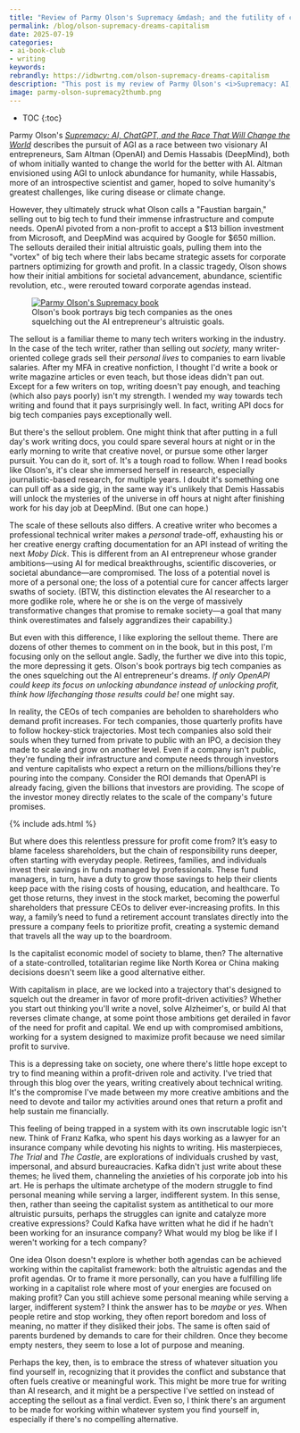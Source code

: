 ```yaml
---
title: "Review of Parmy Olson's Supremacy &mdash; and the futility of chasing non-capitalist dreams"
permalink: /blog/olson-supremacy-dreams-capitalism
date: 2025-07-19
categories:
- ai-book-club
- writing
keywords: 
rebrandly: https://idbwrtng.com/olson-supremacy-dreams-capitalism
description: "This post is my review of Parmy Olson's <i>Supremacy: AI, ChatGPT, and the Race That Will Change the World</i>. Among many possible AI topics, I focus on the sellout aspect of the book, comparing the AI entrepreneurs' sellouts to big tech to fund their massive compute needs to the sellout decisions that creative writers make to tech companies in exchange for liveable salaries."
image: parmy-olson-supremacy2thumb.png
---
```


* TOC
{:toc}

Parmy Olson's [*Supremacy: AI, ChatGPT, and the Race That Will Change the World*](https://www.amazon.com/Supremacy-ChatGPT-Race-Change-World/dp/1250337747) describes the pursuit of AGI as a race between two visionary AI entrepreneurs, Sam Altman (OpenAI) and Demis Hassabis (DeepMind), both of whom initially wanted to change the world for the better with AI. Altman envisioned using AGI to unlock abundance for humanity, while Hassabis, more of an introspective scientist and gamer, hoped to solve humanity's greatest challenges, like curing disease or climate change. 

However, they ultimately struck what Olson calls a "Faustian bargain," selling out to big tech to fund their immense infrastructure and compute needs. OpenAI pivoted from a non-profit to accept a $13 billion investment from Microsoft, and DeepMind was acquired by Google for $650 million. The sellouts derailed their initial altruistic goals, pulling them into the "vortex" of big tech where their labs became strategic assets for corporate partners optimizing for growth and profit. In a classic tragedy, Olson shows how their initial ambitions for societal advancement, abundance, scientific revolution, etc., were rerouted toward corporate agendas instead.

<figure><a href="https://www.amazon.com/Supremacy-ChatGPT-Race-Change-World/dp/1250337747/" target="_blank"><img style="max-width:300px" src="{{site.media}}/parmy-olson-supremacy2.png" alt="Parmy Olson's Supremacy book" /></a><figcaption>Olson's book portrays big tech companies as the ones squelching out the AI entrepreneur's altruistic goals.</figcaption></figure>

The sellout is a familiar theme to many tech writers working in the industry. In the case of the tech writer, rather than selling out *society,* many writer-oriented college grads sell their *personal lives* to companies to earn livable salaries. After my MFA in creative nonfiction, I thought I'd write a book or write magazine articles or even teach, but those ideas didn't pan out. Except for a few writers on top, writing doesn't pay enough, and teaching (which also pays poorly) isn't my strength. I wended my way towards tech writing and found that it pays surprisingly well. In fact, writing API docs for big tech companies pays exceptionally well. 

But there's the sellout problem. One might think that after putting in a full day's work writing docs, you could spare several hours at night or in the early morning to write that creative novel, or pursue some other larger pursuit. You can do it, sort of. It's a tough road to follow. When I read books like Olson's, it's clear she immersed herself in research, especially journalistic-based research, for multiple years. I doubt it's something one can pull off as a side gig, in the same way it's unlikely that Demis Hassabis will unlock the mysteries of the universe in off hours at night after finishing work for his day job at DeepMind. (But one can hope.)

The scale of these sellouts also differs. A creative writer who becomes a professional technical writer makes a *personal* trade-off, exhausting his or her creative energy crafting documentation for an API instead of writing the next *Moby Dick*. This is different from an AI entrepreneur whose grander ambitions&mdash;using AI for medical breakthroughs, scientific discoveries, or societal abundance&mdash;are compromised. The loss of a potential novel is more of a personal one; the loss of a potential cure for cancer affects larger swaths of society. (BTW, this distinction elevates the AI researcher to a more godlike role, where he or she is on the verge of massively transformative changes that promise to remake society&mdash;a goal that many think overestimates and falsely aggrandizes their capability.)

But even with this difference, I like exploring the sellout theme. There are dozens of other themes to comment on in the book, but in this post, I'm focusing only on the sellout angle. Sadly, the further we dive into this topic, the more depressing it gets. Olson's book portrays big tech companies as the ones squelching out the AI entrepreneur's dreams. *If only OpenAPI could keep its focus on unlocking abundance instead of unlocking profit, think how lifechanging those results could be!* one might say. 

In reality, the CEOs of tech companies are beholden to shareholders who demand profit increases. For tech companies, those quarterly profits have to follow hockey-stick trajectories. Most tech companies also sold their souls when they turned from private to public with an IPO, a decision they made to scale and grow on another level. Even if a company isn't public, they're funding their infrastructure and compute needs through investors and venture capitalists who expect a return on the millions/billions they're pouring into the company. Consider the ROI demands that OpenAPI is already facing, given the billions that investors are providing. The scope of the investor money directly relates to the scale of the company's future promises.

{% include ads.html %}

But where does this relentless pressure for profit come from? It’s easy to blame faceless shareholders, but the chain of responsibility runs deeper, often starting with everyday people. Retirees, families, and individuals invest their savings in funds managed by professionals. These fund managers, in turn, have a duty to grow those savings to help their clients keep pace with the rising costs of housing, education, and healthcare. To get those returns, they invest in the stock market, becoming the powerful shareholders that pressure CEOs to deliver ever-increasing profits. In this way, a family’s need to fund a retirement account translates directly into the pressure a company feels to prioritize profit, creating a systemic demand that travels all the way up to the boardroom.

Is the capitalist economic model of society to blame, then? The alternative of a state-controlled, totalitarian regime like North Korea or China making decisions doesn't seem like a good alternative either. 

With capitalism in place, are we locked into a trajectory that's designed to squelch out the dreamer in favor of more profit-driven activities? Whether you start out thinking you'll write a novel, solve Alzheimer's, or build AI that reverses climate change, at some point those ambitions get derailed in favor of the need for profit and capital. We end up with compromised ambitions, working for a system designed to maximize profit because we need similar profit to survive.

This is a depressing take on society, one where there's little hope except to try to find meaning within a profit-driven role and activity. I've tried that through this blog over the years, writing creatively about technical writing. It's the compromise I've made between my more creative ambitions and the need to devote and tailor my activities around ones that return a profit and help sustain me financially.

This feeling of being trapped in a system with its own inscrutable logic isn't new. Think of Franz Kafka, who spent his days working as a lawyer for an insurance company while devoting his nights to writing. His masterpieces, *The Trial* and *The Castle*, are explorations of individuals crushed by vast, impersonal, and absurd bureaucracies. Kafka didn't just write about these themes; he lived them, channeling the anxieties of his corporate job into his art. He is perhaps the ultimate archetype of the modern struggle to find personal meaning while serving a larger, indifferent system. In this sense, then, rather than seeing the capitalist system as antithetical to our more altruistic pursuits, perhaps the struggles can ignite and catalyze more creative expressions? Could Kafka have written what he did if he hadn't been working for an insurance company? What would my blog be like if I weren't working for a tech company?

One idea Olson doesn't explore is whether both agendas can be achieved working within the capitalist framework: both the altruistic agendas and the profit agendas. Or to frame it more personally, can you have a fulfilling life working in a capitalist role where most of your energies are focused on making profit? Can you still achieve some personal meaning while serving a larger, indifferent system? I think the answer has to be *maybe* or *yes*. When people retire and stop working, they often report boredom and loss of meaning, no matter if they disliked their jobs. The same is often said of parents burdened by demands to care for their children. Once they become empty nesters, they seem to lose a lot of purpose and meaning.

Perhaps the key, then, is to embrace the stress of whatever situation you find yourself in, recognizing that it provides the conflict and substance that often fuels creative or meaningful work. This might be more true for writing than AI research, and it might be a perspective I've settled on instead of accepting the sellout as a final verdict. Even so, I think there's an argument to be made for working within whatever system you find yourself in, especially if there's no compelling alternative.
